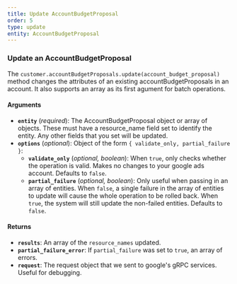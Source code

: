 ```yaml
---
title: Update AccountBudgetProposal
order: 5
type: update
entity: AccountBudgetProposal
---
```


### Update an AccountBudgetProposal

The `customer.accountBudgetProposals.update(account_budget_proposal)` method changes the attributes of an existing accountBudgetProposals in an account. It also supports an array as its first agument for batch operations.

#### Arguments

- **`entity`** (_required_): The AccountBudgetProposal object or array of objects. These must have a resource_name field set to identify the entity. Any other fields that you set will be updated.
- **`options`** (_optional_): Object of the form `{ validate_only, partial_failure }`:
  - **`validate_only`** (_optional, boolean_): When `true`, only checks whether the operation is valid. Makes no changes to your google ads account. Defaults to `false`.
  - **`partial_failure`** (_optional, boolean_): Only useful when passing in an array of entities. When `false`, a single failure in the array of entities to update will cause the whole operation to be rolled back. When `true`, the system will still update the non-failed entities. Defaults to `false`.

#### Returns

- **`results`**: An array of the `resource_names` updated.
- **`partial_failure_error`**: If `partial_failure` was set to `true`, an array of errors.
- **`request`**: The request object that we sent to google's gRPC services. Useful for debugging.
